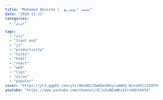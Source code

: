 ```yaml
---
title: "Mohamed Abusrea |  محمد ابوسريع"
date: "2020-11-11"
categories:
  - "عربي"

tags:
  - "css"
  - "front end"
  - "js"
  - "productivity"
  - "talks"
  - "html"
  - "react"
  - "web"
  - "tips"
  - "ui/ux"
  - "popular"
cover: "https://yt3.ggpht.com/ytc/AKedOLTOwKbmIWVyivmmKQ_NzvsbhCc1SOPSFu5T4Mc1FQ=s176-c-k-c0x00ffffff-no-rj"
youtube: "https://www.youtube.com/channel/UCJu5uNExWKx1Vrv6Ah5SHfA"
---
```

